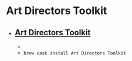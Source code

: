 # Art Directors Toolkit
- [Art Directors Toolkit](https://www.code-line.com/artdirectorstoolkit/)
  - 
  - 
  - `brew cask install Art Directors Toolkit`

